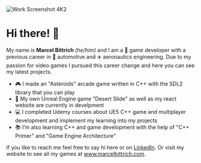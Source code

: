 
![Work Screenshot 4K2](https://user-images.githubusercontent.com/113523293/190179188-5b1f25c3-7354-409a-8288-b7d0a2ecf6d8.png)
# Hi there! 👋

My name is **Marcel Bittrich** *(he/him)* and I am a :space_invader: game developer with a previous career in 🚗 automotive and ✈️ aeronautics engineering. 
Due to my passion for video games I pursued this career change and here you can see my latest projects.

- :video_game: I made an "Asteroids" arcade game written in C++ with the SDL2 library that you can play
- :rocket: My own Unreal Engine game "Desert Slide" as well as my react website are currently in develpment 
- 💻 I completed Udemy courses about UE5 C++ game and multiplayer development and implement my learning into my projects
- :books: I’m also learning C++ and game development with the help of "C++ Primer" and "Game Engine Architecture"

If you like to reach me feel free to say hi here or on [LinkedIn](https://www.linkedin.com/in/marcel-bittrich).
Or visit my website to see all my games at www.marcelbittrich.com.

<!--
**marcelbittrich/marcelbittrich** is a ✨ _special_ ✨ repository because its `README.md` (this file) appears on your GitHub profile.

Here are some ideas to get you started:

- :video_game: I’m currently working on a 
- :books: I’m currently learning ...
- 👯 I’m looking to collaborate on ...
- 🤔 I’m looking for help with ...
- 💬 Ask me about ...
- 📫 How to reach me: ...
- 😄 Pronouns: ...
- ⚡ Fun fact: ...

![Work Screenshot](https://user-images.githubusercontent.com/113523293/190176435-0d8876bb-1b32-483e-a891-53b61a6308e4.png)
![Work Screenshot 4K](https://user-images.githubusercontent.com/113523293/190177579-6fe9c938-58de-426c-a892-4907d19abe98.png)
-->



